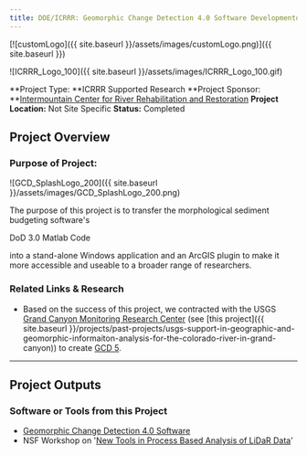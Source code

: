 ```yaml
---
title: DOE/ICRRR: Geomorphic Change Detection 4.0 Software Developmentool
---
```


[![customLogo]({{ site.baseurl }}/assets/images/customLogo.png)]({{ site.baseurl }})

![ICRRR_Logo_100]({{ site.baseurl }}/assets/images/ICRRR_Logo_100.gif)

**Project Type: **ICRRR Supported Research
**Project Sponsor:  **[Intermountain Center for River Rehabilitation and Restoration](http://www.cnr.usu.edu/icrrr/)
**Project Location:** Not Site Specific
**Status:**   Completed

## Project Overview

### Purpose of Project:

![GCD_SplashLogo_200]({{ site.baseurl }}/assets/images/GCD_SplashLogo_200.png)

The purpose of this project is to transfer the morphological sediment budgeting software's 

DoD 3.0 Matlab Code

 into a stand-alone Windows application and an ArcGIS plugin to make it more accessible and useable to a broader range of researchers.

### Related Links & Research

- Based on the success of this project, we contracted with the USGS [Grand Canyon Monitoring Research Center](http://gcmrc.gov/) (see [this project]({{ site.baseurl }}/projects/past-projects/usgs-support-in-geographic-and-geomorphic-informaiton-analysis-for-the-colorado-river-in-grand-canyon)) to create [GCD 5](http://gcd.joewheaton.org/).

------

## Project Outputs

### Software or Tools from this Project

- [Geomorphic Change Detection 4.0 Software](http://gcd.joewheaton.org/downloads/older-versions/gcd-4-0)
- NSF Workshop on '[New Tools in Process Based Analysis of LiDaR Data](http://sites.google.com/a/joewheaton.org/www/Home/research/software/GCD/2010-nsf-lidar-workshop-materials)'